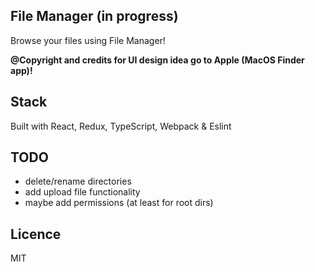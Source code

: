 ## File Manager (in progress)
Browse your files using File Manager!

**@Copyright and credits for UI design idea go to Apple (MacOS Finder app)!**

## Stack
Built with React, Redux, TypeScript, Webpack & Eslint

## TODO
- delete/rename directories
- add upload file functionality
- maybe add permissions (at least for root dirs)

## Licence
MIT